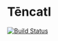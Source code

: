 # Tēncatl

[![Build Status](https://travis-ci.org/etlapale/tencatl.svg?branch=master)](https://travis-ci.org/etlapale/tencatl)
